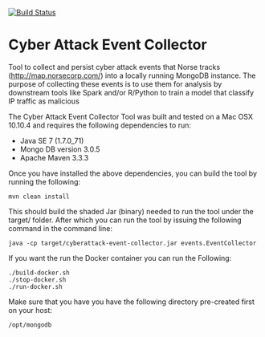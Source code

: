 [![Build Status](https://travis-ci.org/cloudronin/cyberattack-event-collector.svg?branch=master)](https://travis-ci.org/cloudronin/cyberattack-event-collector)


# Cyber Attack Event Collector 
Tool to collect and persist cyber attack events that Norse tracks (http://map.norsecorp.com/) into a locally running MongoDB instance.
The purpose of collecting these events is to use them for analysis by downstream tools like Spark and/or R/Python to train a model that classify IP traffic as malicious

The Cyber Attack Event Collector Tool was built and tested on a Mac OSX 10.10.4 and requires the following dependencies to run:

*	Java SE 7 (1.7.0_71) 
*	Mongo DB version 3.0.5
*	Apache Maven 3.3.3 


Once you have installed the above dependencies, you can build the tool by running the following:  

	mvn clean install


This should build the shaded Jar (binary) needed to run the tool under the target/ folder.
After which you can run the tool by issuing the following command in the command line:

	java -cp target/cyberattack-event-collector.jar events.EventCollector


If you want the run the Docker container you can run the Following:

	./build-docker.sh
	./stop-docker.sh
	./run-docker.sh

Make sure that you have you have the following directory pre-created first on your host:

	/opt/mongodb




